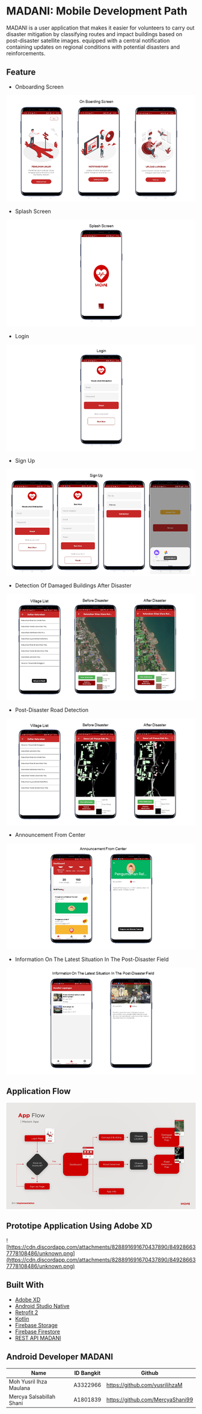 # MADANI: Mobile Development Path

MADANI is a user application that makes it easier for volunteers to carry out disaster mitigation by classifying routes and impact buildings based on post-disaster satellite images. equipped with a central notification containing updates on regional conditions with potential disasters and reinforcements.

## Feature

- Onboarding Screen

![Media/Slide2.png](Media/Slide2.png)

- Splash Screen

![Media/Slide1.png](Media/Slide1.png)

- Login

![Media/Slide2%201.png](Media/Slide2%201.png)

- Sign Up

![Media/Slide3.png](Media/Slide3.png)

- Detection Of Damaged Buildings After Disaster

![Media/Slide4.png](Media/Slide4.png)

- Post-Disaster Road Detection

![Media/Slide5.png](Media/Slide5.png)

- Announcement From Center

![Media/Slide7.png](Media/Slide7.png)

- Information On The Latest Situation In The Post-Disaster Field

![Media/Slide8.png](Media/Slide8.png)

## Application Flow

![Media/Madani.png](Media/Madani.png)

## Prototipe Application Using Adobe XD

![https://cdn.discordapp.com/attachments/828891691670437890/849286637778108486/unknown.png](https://cdn.discordapp.com/attachments/828891691670437890/849286637778108486/unknown.png)

## Built With

- [Adobe XD](https://www.adobe.com/products/xd.html)
- [Android Studio Native](https://developer.android.com/studio?gclid=Cj0KCQjwh_eFBhDZARIsALHjIKdN_DkjWIonOgxDbdueJpm-h_o4UVbMTdztmVgdcnxHzT1WV4vY3oYaAvcAEALw_wcB&gclsrc=aw.ds)
- [Retrofit 2](https://square.github.io/retrofit/)
- [Kotlin](https://kotlinlang.org)
- [Firebase Storage](https://firebase.google.com/docs/storage)
- [Firebase Firestore](https://firebase.google.com/docs/firestore)
- [REST API MADANI](https://mapping-area.dennyalfa.com/)

## Android Developer MADANI

| Name                     | ID Bangkit | Github                           |
| ------------------------ | ---------- | -------------------------------- |
| Moh Yusril Ihza Maulana  | A3322966   | https://github.com/yusrilihzaM   |
| Mercya Salsabillah Shani | A1801839   | https://github.com/MercyaShani99 |